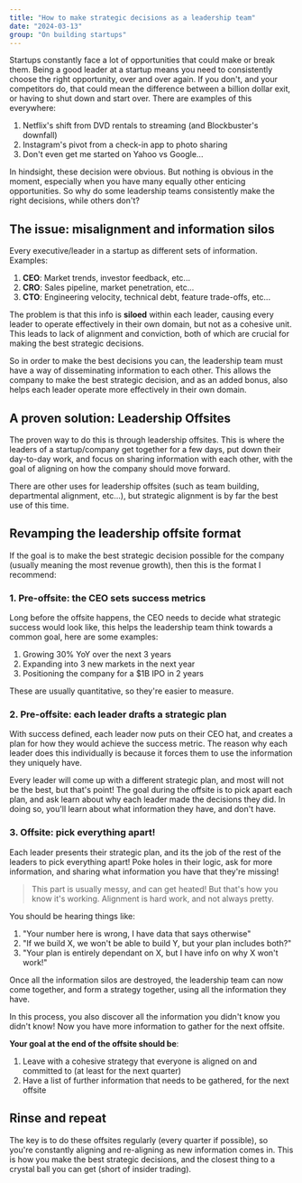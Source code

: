 ```yaml
---
title: "How to make strategic decisions as a leadership team"
date: "2024-03-13"
group: "On building startups"
---
```


Startups constantly face a lot of opportunities that could make or break them. Being a good leader at a startup means you need to consistently choose the right opportunity, over and over again. If you don't, and your competitors do, that could mean the difference between a billion dollar exit, or having to shut down and start over. There are examples of this everywhere:

1. Netflix's shift from DVD rentals to streaming (and Blockbuster's downfall)
2. Instagram's pivot from a check-in app to photo sharing
3. Don't even get me started on Yahoo vs Google...

In hindsight, these decision were obvious. But nothing is obvious in the moment, especially when you have many equally other enticing opportunities. So why do some leadership teams consistently make the right decisions, while others don't?

## The issue: misalignment and information silos

Every executive/leader in a startup as different sets of information. Examples:

1. **CEO**: Market trends, investor feedback, etc...
2. **CRO**: Sales pipeline, market penetration, etc...
3. **CTO**: Engineering velocity, technical debt, feature trade-offs, etc...

The problem is that this info is **siloed** within each leader, causing every leader to operate effectively in their own domain, but not as a cohesive unit. This leads to lack of alignment and conviction, both of which are crucial for making the best strategic decisions.

So in order to make the best decisions you can, the leadership team must have a way of disseminating information to each other. This allows the company to make the best strategic decision, and as an added bonus, also helps each leader operate more effectively in their own domain.

## A proven solution: Leadership Offsites

The proven way to do this is through leadership offsites. This is where the leaders of a startup/company get together for a few days, put down their day-to-day work, and focus on sharing information with each other, with the goal of aligning on how the company should move forward.

There are other uses for leadership offsites (such as team building, departmental alignment, etc...), but strategic alignment is by far the best use of this time.

## Revamping the leadership offsite format

If the goal is to make the best strategic decision possible for the company (usually meaning the most revenue growth), then this is the format I recommend:

### 1. Pre-offsite: the CEO sets success metrics

Long before the offsite happens, the CEO needs to decide what strategic success would look like, this helps the leadership team think towards a common goal, here are some examples:

1. Growing 30% YoY over the next 3 years
2. Expanding into 3 new markets in the next year
3. Positioning the company for a $1B IPO in 2 years

These are usually quantitative, so they're easier to measure.

### 2. Pre-offsite: each leader drafts a strategic plan

With success defined, each leader now puts on their CEO hat, and creates a plan for how they would achieve the success metric. The reason why each leader does this individually is because it forces them to use the information they uniquely have.

Every leader will come up with a different strategic plan, and most will not be the best, but that's point! The goal during the offsite is to pick apart each plan, and ask learn about why each leader made the decisions they did. In doing so, you'll learn about what information they have, and don't have.

### 3. Offsite: pick everything apart!

Each leader presents their strategic plan, and its the job of the rest of the leaders to pick everything apart! Poke holes in their logic, ask for more information, and sharing what information you have that they're missing!

> This part is usually messy, and can get heated! But that's how you know it's working. Alignment is hard work, and not always pretty.

You should be hearing things like:

1. "Your number here is wrong, I have data that says otherwise"
2. "If we build X, we won't be able to build Y, but your plan includes both?"
3. "Your plan is entirely dependant on X, but I have info on why X won't work!"

Once all the information silos are destroyed, the leadership team can now come together, and form a strategy together, using all the information they have.

In this process, you also discover all the information you didn't know you didn't know! Now you have more information to gather for the next offsite.

**Your goal at the end of the offsite should be**:
1. Leave with a cohesive strategy that everyone is aligned on and committed to (at least for the next quarter)
2. Have a list of further information that needs to be gathered, for the next offsite

## Rinse and repeat

The key is to do these offsites regularly (every quarter if possible), so you're constantly aligning and re-aligning as new information comes in. This is how you make the best strategic decisions, and the closest thing to a crystal ball you can get (short of insider trading).
